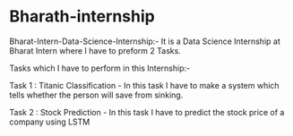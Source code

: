 # Bharath-internship
Bharat-Intern-Data-Science-Internship:- It is a Data Science Internship at Bharat Intern where I have to preform 2 Tasks.

Tasks which I have to perform in this Internship:-

Task 1 : Titanic Classification - In this task I have to make a system which tells whether the person will save from sinking.

Task 2 : Stock Prediction - In this task I have to predict the stock price of a company using LSTM
